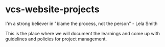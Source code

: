 # vcs-website-projects
I'm a strong believer in "blame the process, not the person" - Lela Smith

This is the place where we will document the learnings and come up with guidelines and policies for project management.
 
